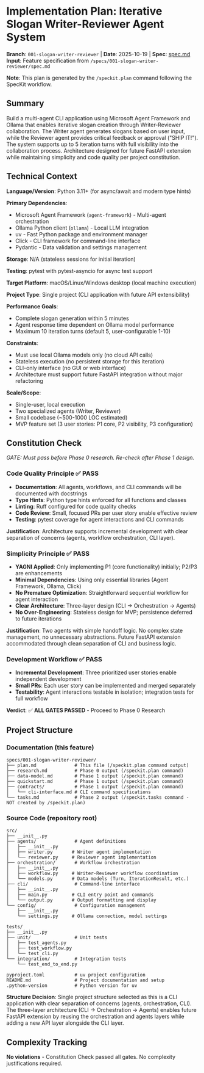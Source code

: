 # Implementation Plan: Iterative Slogan Writer-Reviewer Agent System

**Branch**: `001-slogan-writer-reviewer` | **Date**: 2025-10-19 | **Spec**: [spec.md](./spec.md)  
**Input**: Feature specification from `/specs/001-slogan-writer-reviewer/spec.md`

**Note**: This plan is generated by the `/speckit.plan` command following the SpecKit workflow.

## Summary

Build a multi-agent CLI application using Microsoft Agent Framework and Ollama that enables iterative slogan creation through Writer-Reviewer collaboration. The Writer agent generates slogans based on user input, while the Reviewer agent provides critical feedback or approval ("SHIP IT!"). The system supports up to 5 iteration turns with full visibility into the collaboration process. Architecture designed for future FastAPI extension while maintaining simplicity and code quality per project constitution.

## Technical Context

**Language/Version**: Python 3.11+ (for async/await and modern type hints)

**Primary Dependencies**:

- Microsoft Agent Framework (`agent-framework`) - Multi-agent orchestration
- Ollama Python client (`ollama`) - Local LLM integration
- uv - Fast Python package and environment manager
- Click - CLI framework for command-line interface
- Pydantic - Data validation and settings management

**Storage**: N/A (stateless sessions for initial iteration)

**Testing**: pytest with pytest-asyncio for async test support

**Target Platform**: macOS/Linux/Windows desktop (local machine execution)

**Project Type**: Single project (CLI application with future API extensibility)

**Performance Goals**:

- Complete slogan generation within 5 minutes
- Agent response time dependent on Ollama model performance
- Maximum 10 iteration turns (default 5, user-configurable 1-10)

**Constraints**:

- Must use local Ollama models only (no cloud API calls)
- Stateless execution (no persistent storage for this iteration)
- CLI-only interface (no GUI or web interface)
- Architecture must support future FastAPI integration without major refactoring

**Scale/Scope**:

- Single-user, local execution
- Two specialized agents (Writer, Reviewer)
- Small codebase (~500-1000 LOC estimated)
- MVP feature set (3 user stories: P1 core, P2 visibility, P3 configuration)

## Constitution Check

*GATE: Must pass before Phase 0 research. Re-check after Phase 1 design.*

### Code Quality Principle ✅ PASS

- **Documentation**: All agents, workflows, and CLI commands will be documented with docstrings
- **Type Hints**: Python type hints enforced for all functions and classes
- **Linting**: Ruff configured for code quality checks
- **Code Review**: Small, focused PRs per user story enable effective review
- **Testing**: pytest coverage for agent interactions and CLI commands

**Justification**: Architecture supports incremental development with clear separation of concerns (agents, workflow orchestration, CLI layer).

### Simplicity Principle ✅ PASS

- **YAGNI Applied**: Only implementing P1 (core functionality) initially; P2/P3 are enhancements
- **Minimal Dependencies**: Using only essential libraries (Agent Framework, Ollama, Click)
- **No Premature Optimization**: Straightforward sequential workflow for agent interaction
- **Clear Architecture**: Three-layer design (CLI → Orchestration → Agents)
- **No Over-Engineering**: Stateless design for MVP; persistence deferred to future iterations

**Justification**: Two agents with simple handoff logic. No complex state management, no unnecessary abstractions. Future FastAPI extension accommodated through clean separation of CLI and business logic.

### Development Workflow ✅ PASS

- **Incremental Development**: Three prioritized user stories enable independent development
- **Small PRs**: Each user story can be implemented and merged separately
- **Testability**: Agent interactions testable in isolation; integration tests for full workflow

**Verdict**: ✅ **ALL GATES PASSED** - Proceed to Phase 0 Research

## Project Structure

### Documentation (this feature)

```text
specs/001-slogan-writer-reviewer/
├── plan.md              # This file (/speckit.plan command output)
├── research.md          # Phase 0 output (/speckit.plan command)
├── data-model.md        # Phase 1 output (/speckit.plan command)
├── quickstart.md        # Phase 1 output (/speckit.plan command)
├── contracts/           # Phase 1 output (/speckit.plan command)
│   └── cli-interface.md # CLI command specifications
└── tasks.md             # Phase 2 output (/speckit.tasks command - NOT created by /speckit.plan)
```

### Source Code (repository root)

```text
src/
├── __init__.py
├── agents/              # Agent definitions
│   ├── __init__.py
│   ├── writer.py       # Writer agent implementation
│   └── reviewer.py     # Reviewer agent implementation
├── orchestration/       # Workflow orchestration
│   ├── __init__.py
│   ├── workflow.py     # Writer-Reviewer workflow coordination
│   └── models.py       # Data models (Turn, IterationResult, etc.)
├── cli/                 # Command-line interface
│   ├── __init__.py
│   ├── main.py         # CLI entry point and commands
│   └── output.py       # Output formatting and display
└── config/              # Configuration management
    ├── __init__.py
    └── settings.py     # Ollama connection, model settings

tests/
├── __init__.py
├── unit/                # Unit tests
│   ├── test_agents.py
│   ├── test_workflow.py
│   └── test_cli.py
└── integration/         # Integration tests
    └── test_end_to_end.py

pyproject.toml           # uv project configuration
README.md                # Project documentation and setup
.python-version          # Python version for uv
```

**Structure Decision**: Single project structure selected as this is a CLI application with clear separation of concerns (agents, orchestration, CLI). The three-layer architecture (CLI → Orchestration → Agents) enables future FastAPI extension by reusing the orchestration and agents layers while adding a new API layer alongside the CLI layer.

## Complexity Tracking

**No violations** - Constitution Check passed all gates. No complexity justifications required.

